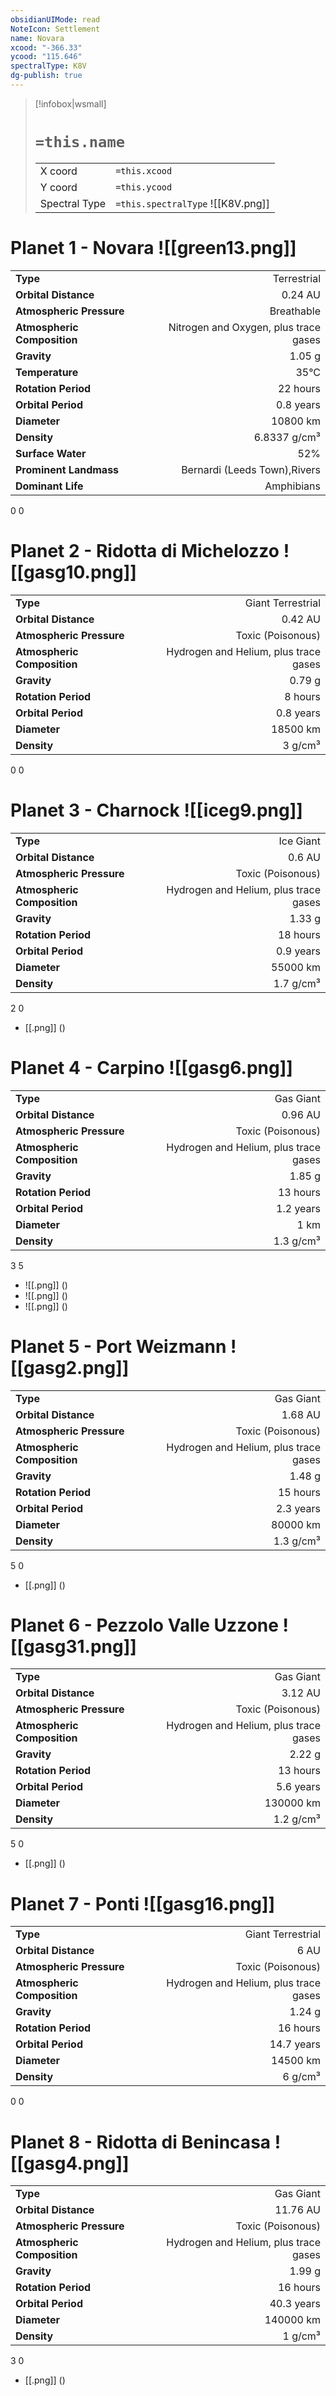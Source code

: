 ```yaml
---
obsidianUIMode: read
NoteIcon: Settlement
name: Novara
xcood: "-366.33"
ycood: "115.646"
spectralType: K8V
dg-publish: true
---
```

> [!infobox|wsmall]
> # `=this.name`
> | | |
> | - | - |
> | X coord | `=this.xcood` |
> | Y coord| `=this.ycood` |
> | Spectral Type | `=this.spectralType` ![[K8V.png]] |

# Planet 1 - Novara ![[green13.png]]
|                             |                           |
| --------------------------- | -------------------------:|
| **Type**                    |             Terrestrial |
| **Orbital Distance**        |   0.24 AU |
| **Atmospheric Pressure**    |       Breathable |
| **Atmospheric Composition** |      Nitrogen and Oxygen, plus trace gases |
| **Gravity**                 |        1.05 g |
| **Temperature**             |    35°C |
| **Rotation Period**         |  22 hours |
| **Orbital Period** | 0.8 years |
| **Diameter**                |      10800 km | 
| **Density**                 |    6.8337 g/cm³ |
| **Surface Water**           |           52% | 
| **Prominent Landmass**      |         Bernardi (Leeds Town),Rivers | 
| **Dominant Life**           |         Amphibians |



0
0



# Planet 2 - Ridotta di Michelozzo ![[gasg10.png]]
|                             |                           |
| --------------------------- | -------------------------:|
| **Type**                    |             Giant Terrestrial |
| **Orbital Distance**        |   0.42 AU |
| **Atmospheric Pressure**    |       Toxic (Poisonous) |
| **Atmospheric Composition** |      Hydrogen and Helium, plus trace gases |
| **Gravity**                 |        0.79 g |
| **Rotation Period**         |  8 hours |
| **Orbital Period** | 0.8 years |
| **Diameter**                |      18500 km | 
| **Density**                 |    3 g/cm³ |



0
0



# Planet 3 - Charnock ![[iceg9.png]]
|                             |                           |
| --------------------------- | -------------------------:|
| **Type**                    |             Ice Giant |
| **Orbital Distance**        |   0.6 AU |
| **Atmospheric Pressure**    |       Toxic (Poisonous) |
| **Atmospheric Composition** |      Hydrogen and Helium, plus trace gases |
| **Gravity**                 |        1.33 g |
| **Rotation Period**         |  18 hours |
| **Orbital Period** | 0.9 years |
| **Diameter**                |      55000 km | 
| **Density**                 |    1.7 g/cm³ |



2
0

- [[.png]]  ()

# Planet 4 - Carpino ![[gasg6.png]]
|                             |                           |
| --------------------------- | -------------------------:|
| **Type**                    |             Gas Giant |
| **Orbital Distance**        |   0.96 AU |
| **Atmospheric Pressure**    |       Toxic (Poisonous) |
| **Atmospheric Composition** |      Hydrogen and Helium, plus trace gases |
| **Gravity**                 |        1.85 g |
| **Rotation Period**         |  13 hours |
| **Orbital Period** | 1.2 years |
| **Diameter**                |      1 km | 
| **Density**                 |    1.3 g/cm³ |



3
5

- ![[.png]]  ()
- ![[.png]]  ()
- ![[.png]]  ()


# Planet 5 - Port Weizmann ![[gasg2.png]]
|                             |                           |
| --------------------------- | -------------------------:|
| **Type**                    |             Gas Giant |
| **Orbital Distance**        |   1.68 AU |
| **Atmospheric Pressure**    |       Toxic (Poisonous) |
| **Atmospheric Composition** |      Hydrogen and Helium, plus trace gases |
| **Gravity**                 |        1.48 g |
| **Rotation Period**         |  15 hours |
| **Orbital Period** | 2.3 years |
| **Diameter**                |      80000 km | 
| **Density**                 |    1.3 g/cm³ |



5
0

- [[.png]]  ()

# Planet 6 - Pezzolo Valle Uzzone ![[gasg31.png]]
|                             |                           |
| --------------------------- | -------------------------:|
| **Type**                    |             Gas Giant |
| **Orbital Distance**        |   3.12 AU |
| **Atmospheric Pressure**    |       Toxic (Poisonous) |
| **Atmospheric Composition** |      Hydrogen and Helium, plus trace gases |
| **Gravity**                 |        2.22 g |
| **Rotation Period**         |  13 hours |
| **Orbital Period** | 5.6 years |
| **Diameter**                |      130000 km | 
| **Density**                 |    1.2 g/cm³ |



5
0

- [[.png]]  ()

# Planet 7 - Ponti ![[gasg16.png]]
|                             |                           |
| --------------------------- | -------------------------:|
| **Type**                    |             Giant Terrestrial |
| **Orbital Distance**        |   6 AU |
| **Atmospheric Pressure**    |       Toxic (Poisonous) |
| **Atmospheric Composition** |      Hydrogen and Helium, plus trace gases |
| **Gravity**                 |        1.24 g |
| **Rotation Period**         |  16 hours |
| **Orbital Period** | 14.7 years |
| **Diameter**                |      14500 km | 
| **Density**                 |    6 g/cm³ |



0
0



# Planet 8 - Ridotta di Benincasa ![[gasg4.png]]
|                             |                           |
| --------------------------- | -------------------------:|
| **Type**                    |             Gas Giant |
| **Orbital Distance**        |   11.76 AU |
| **Atmospheric Pressure**    |       Toxic (Poisonous) |
| **Atmospheric Composition** |      Hydrogen and Helium, plus trace gases |
| **Gravity**                 |        1.99 g |
| **Rotation Period**         |  16 hours |
| **Orbital Period** | 40.3 years |
| **Diameter**                |      140000 km | 
| **Density**                 |    1 g/cm³ |



3
0

- [[.png]]  ()

